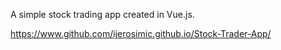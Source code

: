 A simple stock trading app created in Vue.js.

https://www.github.com/ijerosimic.github.io/Stock-Trader-App/
